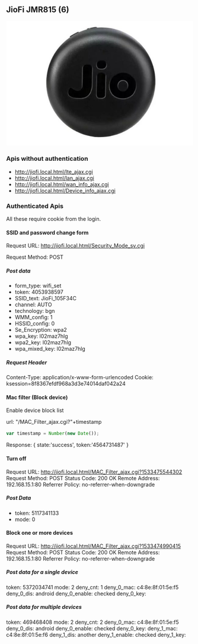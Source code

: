 ## JioFi JMR815 (6)

![JioFi 6](images/JioFi-images/jiofi6.jpg)

### Apis without authentication

* http://jiofi.local.html/lte_ajax.cgi
* http://jiofi.local.html/lan_ajax.cgi
* http://jiofi.local.html/wan_info_ajax.cgi
* http://jiofi.local.html/Device_info_ajax.cgi

### Authenticated Apis

All these require cookie from the login.

#### SSID and password change form

Request URL: http://jiofi.local.html/Security_Mode_sv.cgi

Request Method: POST

##### Post data

- form_type: wifi_set
- token: 4053938597
- SSID_text: JioFi_105F34C
- channel: AUTO
- technology: bgn
- WMM_config: 1
- HSSID_config: 0
- Se_Encryption: wpa2
- wpa_key: l02maz7hlg
- wpa2_key: l02maz7hlg
- wpa_mixed_key: l02maz7hlg

##### Request Header

Content-Type: application/x-www-form-urlencoded
Cookie: ksession=8f8367efdf968a3d3e74014daf042a24


#### Mac filter (Block device)

Enable device block list

url: "/MAC_Filter_ajax.cgi?"+timestamp

```javascript
var timestamp = Number(new Date());
```

Response: { state:'success', token:'4564731487' } 

#### Turn off

Request URL: http://jiofi.local.html/MAC_Filter_ajax.cgi?1533475544302
Request Method: POST
Status Code: 200 OK
Remote Address: 192.168.15.1:80
Referrer Policy: no-referrer-when-downgrade

##### Post Data
- token: 5117341133
- mode: 0

#### Block one or more devices

Request URL: http://jiofi.local.html/MAC_Filter_ajax.cgi?1533474990415
Request Method: POST
Status Code: 200 OK
Remote Address: 192.168.15.1:80
Referrer Policy: no-referrer-when-downgrade

##### Post data for a single device

token: 5372034741
mode: 2
deny_cnt: 1
deny_0_mac: c4:8e:8f:01:5e:f5
deny_0_dis: android
deny_0_enable: checked
deny_0_key: 

##### Post data for multiple devices

token: 469468408
mode: 2
deny_cnt: 2
deny_0_mac: c4:8e:8f:01:5e:f5
deny_0_dis: android
deny_0_enable: checked
deny_0_key: 
deny_1_mac: c4:8e:8f:01:5e:f6
deny_1_dis: another
deny_1_enable: checked
deny_1_key: 
